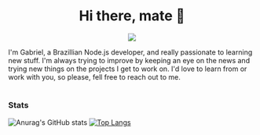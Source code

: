 <h1 align=center>
 Hi there, mate 👋
</h1>

<p align=center>
 <a href="mailto:gabrieqfernandes@icloud.com">                                                                                                    
  <img src="https://img.shields.io/badge/iCloud-3693F3?style=for-the-badge&logo=iCloud&logoColor=white" />
 </a>
 
 <!--  
 <a href="https://www.linkedin.com/in/gabriel-fernandes-5648231b9"> 
  <img src="https://img.shields.io/badge/LinkedIn-0077B5?style=for-the-badge&logo=linkedin&logoColor=white"/>
 </a> -->
 
<!--  <a href="https://t.me/gabrielqfer">
  <img src="https://img.shields.io/badge/Telegram-2CA5E0?style=for-the-badge&logo=telegram&logoColor=white" />
 </a>  -->
</p>

I'm Gabriel, a Brazillian Node.js developer, and really passionate to learning new stuff. I'm always trying to improve by keeping an eye on the news and trying new things on the projects I get to work on. I'd love to learn from or work with you, so please, fell free to reach out to me.
<h1></h1>

### Stats

![Anurag's GitHub stats](https://github-readme-stats.vercel.app/api?username=gabrielfernanzo&hide=issues&show_icons=true&title_color=d1d1d1&icon_color=3fb047&text_color=d1d1d1&bg_color=0d1117) 
[![Top Langs](https://github-readme-stats.vercel.app/api/top-langs/?username=gabrielfernanzo&langs_count=8&layout=compact&bg_color=0d1117&text_color=d1d1d1&title_color=d1d1d1&card_width=445)](https://github.com/anuraghazra/github-readme-stats)

#
